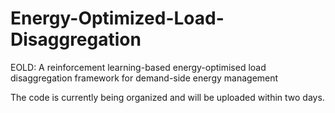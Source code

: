 # Energy-Optimized-Load-Disaggregation
EOLD: A reinforcement learning-based energy-optimised load disaggregation framework for demand-side energy management

The code is currently being organized and will be uploaded within two days.
